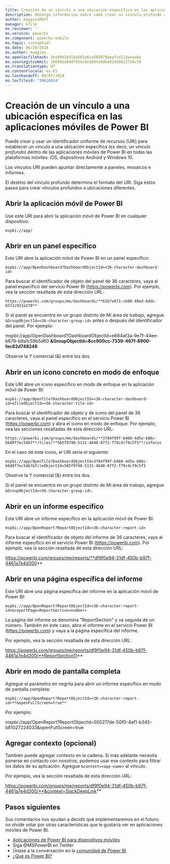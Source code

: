```yaml
---
title: Creación de un vínculo a una ubicación específica en las aplicaciones móviles de Power BI
description: Obtenga información sobre cómo crear un vínculo profundo a un panel, icono o informe específicos en la aplicación móvil de Power BI con un identificador uniforme de recursos (URI).
author: maggiesMSFT
manager: kfile
ms.reviewer: ''
ms.service: powerbi
ms.component: powerbi-mobile
ms.topic: conceptual
ms.date: 06/28/2018
ms.author: maggies
ms.openlocfilehash: 3ea99d26418a583a6ca588879aeafcd114aeaa6e
ms.sourcegitcommit: 16098be04df05bc8e3d44a99b4d143b622759c59
ms.translationtype: HT
ms.contentlocale: es-ES
ms.lasthandoff: 08/07/2018
ms.locfileid: "39616014"
---
```

# <a name="create-a-link-to-a-specific-location-in-the-power-bi-mobile-apps"></a>Creación de un vínculo a una ubicación específica en las aplicaciones móviles de Power BI
Puede crear y usar un identificador uniforme de recursos (URI) para establecer un vínculo a una ubicación específica (es decir, un *vínculo profundo*) dentro de las aplicaciones móviles de Power BI en todas las plataformas móviles: iOS, dispositivos Android y Windows 10.

Los vínculos URI pueden apuntar directamente a paneles, mosaicos e informes.

El destino del vínculo profundo determina el formato del URI. Siga estos pasos para crear vínculos profundos a ubicaciones diferentes. 

## <a name="open-the-power-bi-mobile-app"></a>Abrir la aplicación móvil de Power BI
Use este URI para abrir la aplicación móvil de Power BI en cualquier dispositivo:

    mspbi://app/


## <a name="open-to-a-specific-dashboard"></a>Abrir en un panel específico
Este URI abre la aplicación móvil de Power BI en un panel específico:

    mspbi://app/OpenDashboard?DashboardObjectId=<36-character-dashboard-id>

Para buscar el identificador de objeto del panel de 36 caracteres, vaya al panel específico del servicio Power BI (https://powerbi.com). Por ejemplo, vea la sección resaltada de esta dirección URL:

`https://powerbi.com/groups/me/dashboards/**61b7e871-cb98-48ed-bddc-6572c921e270**`

Si el panel se encuentra en un grupo distinto de Mi área de trabajo, agregue `&GroupObjectId=<36-character-group-id>` antes o después del identificador del panel. Por ejemplo: 

mspbi://app/OpenDashboard?DashboardObjectId=e684af3a-9e7f-44ee-b679-b9a1c59b5d60 **&GroupObjectId=8cc900cc-7339-467f-8900-fec82d748248**

Observe la Y comercial (&) entre los dos.

## <a name="open-to-a-specific-tile-in-focus"></a>Abrir en un icono concreto en modo de enfoque
Este URI abre un icono específico en modo de enfoque en la aplicación móvil de Power BI:

    mspbi://app/OpenTile?DashboardObjectId=<36-character-dashboard-id>&TileObjectId=<36-character-tile-id>

Para buscar el identificador de objeto y de icono del panel de 36 caracteres, vaya al panel específico en el servicio Power BI (https://powerbi.com) y abra el icono en modo de enfoque. Por ejemplo, vea las secciones resaltadas de esta dirección URL:

`https://powerbi.com/groups/me/dashboards/**3784f99f-b460-4d5e-b86c-b6d8f7ec54b7**/tiles/**565f9740-5131-4648-87f2-f79c4cf9c5f5**/infocus`

En el caso de este icono, el URI sería el siguiente:

    mspbi://app/OpenTile?DashboardObjectId=3784f99f-b460-4d5e-b86c-b6d8f7ec54b7&TileObjectId=565f9740-5131-4648-87f2-f79c4cf9c5f5

Observe la Y comercial (&) entre los dos.

Si el panel se encuentra en un grupo distinto de Mi área de trabajo, agregue `&GroupObjectId=<36-character-group-id>`.

## <a name="open-to-a-specific-report"></a>Abrir en un informe específico
Este URI abre un informe específico en la aplicación móvil de Power BI:

    mspbi://app/OpenReport?ReportObjectId=<36-character-report-id>

Para buscar el identificador de objeto del informe de 36 caracteres, vaya al informe específico en el servicio Power BI (https://powerbi.com). Por ejemplo, vea la sección resaltada de esta dirección URL:

https://powerbi.com/groups/me/reports/**df9f0e94-31df-450b-b97f-4461a7e4d300**

## <a name="open-to-a-specific-report-page"></a>Abrir en una página específica del informe
Este URI abre una página específica del informe en la aplicación móvil de Power BI:

    mspbi://app/OpenReport?ReportObjectId=<36-character-report-id>&reportPage=ReportSection<number>

La página del informe se denomina "ReportSection" y va seguida de un número. También en este caso, abra el informe en el servicio Power BI (https://powerbi.com) y vaya a la página específica del informe. 

Por ejemplo, vea la sección resaltada de esta dirección URL:

https://powerbi.com/groups/me/reports/df9f0e94-31df-450b-b97f-4461a7e4d300/**ReportSection11**

## <a name="open-in-full-screen-mode"></a>Abrir en modo de pantalla completa
Agregue el parámetro en negrita para abrir un informe específico en modo de pantalla completa:

    mspbi://app/OpenReport?ReportObjectId=<36-character-report-id>**&openFullScreen=true**

Por ejemplo: 

mspbi://app/OpenReport?ReportObjectId=500217de-50f0-4af1-b345-b81027224033&openFullScreen=true

## <a name="add-context-optional"></a>Agregar contexto (opcional)
También puede agregar contexto en la cadena. Si más adelante necesita ponerse en contacto con nosotros, podemos usar ese contexto para filtrar los datos de su aplicación. Agregue `&context=<app-name>` al vínculo.

Por ejemplo, vea la sección resaltada de esta dirección URL: 

https://powerbi.com/groups/me/reports/df9f0e94-31df-450b-b97f-4461a7e4d300/**&context=SlackDeepLink**

## <a name="next-steps"></a>Pasos siguientes
Sus comentarios nos ayudan a decidir qué implementaremos en el futuro; no olvide votar por otras características que le gustaría ver en aplicaciones móviles de Power BI. 

* [Aplicaciones de Power BI para dispositivos móviles](mobile-apps-for-mobile-devices.md)
* Siga @MSPowerBI en Twitter
* Únase a la conversación en la [comunidad de Power BI](http://community.powerbi.com/)
* [¿Qué es Power BI?](power-bi-overview.md)

